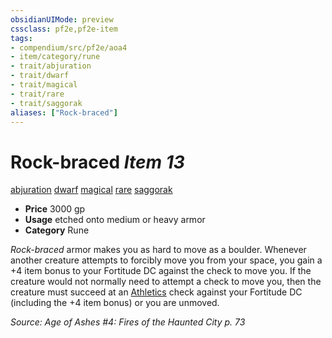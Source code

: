 ```yaml
---
obsidianUIMode: preview
cssclass: pf2e,pf2e-item
tags:
- compendium/src/pf2e/aoa4
- item/category/rune
- trait/abjuration
- trait/dwarf
- trait/magical
- trait/rare
- trait/saggorak
aliases: ["Rock-braced"]
---
```

# Rock-braced *Item 13*  
[abjuration](rules/traits/abjuration.md)  [dwarf](rules/traits/dwarf.md)  [magical](rules/traits/magical.md)  [rare](rules/traits/rare.md)  [saggorak](rules/traits/saggorak-aoa4.md)  

- **Price** 3000 gp
- **Usage** etched onto medium or heavy armor
- **Category** Rune

_Rock-braced_ armor makes you as hard to move as a boulder. Whenever another creature attempts to forcibly move you from your space, you gain a +4 item bonus to your Fortitude DC against the check to move you. If the creature would not normally need to attempt a check to move you, then the creature must succeed at an [Athletics](compendium/skills.md#Athletics) check against your Fortitude DC (including the +4 item bonus) or you are unmoved.

*Source: Age of Ashes #4: Fires of the Haunted City p. 73*